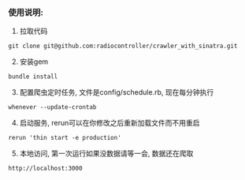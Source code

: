 ### 使用说明:
1. 拉取代码

  ```
  git clone git@github.com:radiocontroller/crawler_with_sinatra.git
  ```

2. 安装gem

  ```
  bundle install
  ```

3. 配置爬虫定时任务, 文件是config/schedule.rb, 现在每分钟执行

  ```
  whenever --update-crontab
  ```

4. 启动服务, rerun可以在你修改之后重新加载文件而不用重启

  ```
  rerun 'thin start -e production'
  ```

5. 本地访问, 第一次运行如果没数据请等一会, 数据还在爬取

  ```
  http://localhost:3000
  ```
